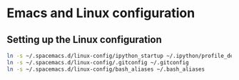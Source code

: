 # Emacs and Linux configuration

## Setting up the Linux configuration

```bash
ln -s ~/.spacemacs.d/linux-config/ipython_startup ~/.ipython/profile_default/startup
ln -s ~/.spacemacs.d/linux-config/.gitconfig ~/.gitconfig 
ln -s ~/.spacemacs.d/linux-config/bash_aliases ~/.bash_aliases 
```
